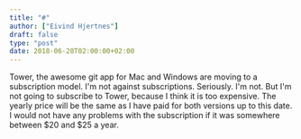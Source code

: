 ```yaml
---
title: "#"
author: ["Eivind Hjertnes"]
draft: false
type: "post"
date: 2018-06-28T02:00:00+02:00
---
```


Tower, the awesome git app for Mac and Windows are moving to a
subscription model. I'm not against subscriptions. Seriously. I'm not.
But I'm not going to subscribe to Tower, because I think it is too
expensive. The yearly price will be the same as I have paid for both
versions up to this date. I would not have any problems with the
subscription if it was somewhere between $20 and $25 a year.

